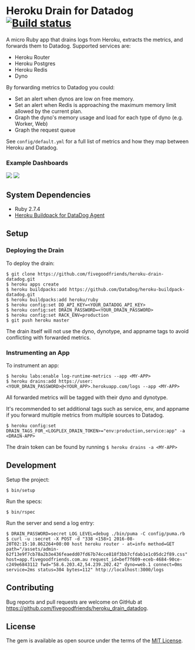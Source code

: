 # Heroku Drain for Datadog [![Build status](https://badge.buildkite.com/194bc494c91e01c19fc754b5c78f792770e707b9ecfd81bae2.svg)](https://buildkite.com/fivegoodfriends/heroku-drain-datadog)

A micro Ruby app that drains logs from Heroku, extracts the metrics, and forwards them to Datadog. Supported services are:

* Heroku Router
* Heroku Postgres
* Heroku Redis
* Dyno

By forwarding metrics to Datadog you could:

* Set an alert when dynos are low on free memory.
* Set an alert when Redis is approaching the maximum memory limit allowed by the current plan.
* Graph the dyno's memory usage and load for each type of dyno (e.g. Worker, Web)
* Graph the request queue

See `config/default.yml` for a full list of metrics and how they map between Heroku and Datadog.

### Example Dashboards

![](https://user-images.githubusercontent.com/19860/60142182-0d2b3900-97fc-11e9-9f0b-11405a2d5312.png)
![](https://user-images.githubusercontent.com/19860/60142183-0d2b3900-97fc-11e9-88a4-52ca32f62a6f.png)

## System Dependencies

* Ruby 2.7.4
* [Heroku Buildpack for DataDog Agent](https://github.com/DataDog/heroku-buildpack-datadog.git)

## Setup

### Deploying the Drain

To deploy the drain:

    $ git clone https://github.com/fivegoodfriends/heroku-drain-datadog.git
    $ heroku apps create
    $ heroku buildpacks:add https://github.com/DataDog/heroku-buildpack-datadog.git
    $ heroku buildpacks:add heroku/ruby
    $ heroku config:set DD_API_KEY=<YOUR_DATADOG_API_KEY>
    $ heroku config:set DRAIN_PASSWORD=<YOUR_DRAIN_PASSWORD>
    $ heroku config:set RACK_ENV=production
    $ git push heroku master

The drain itself will not use the dyno, dynotype, and appname tags to avoid conflicting with forwarded metrics.

### Instrumenting an App

To instrument an app:

    $ heroku labs:enable log-runtime-metrics --app <MY-APP>
    $ heroku drains:add https://user:<YOUR_DRAIN_PASSWORD>@<YOUR_APP>.herokuapp.com/logs --app <MY-APP>

All forwarded metrics will be tagged with their dyno and dynotype.

It's recommended to set additional tags such as service, env, and appname if you forward multiple metrics from multiple sources to Datadog.

    $ heroku config:set DRAIN_TAGS_FOR_<LOGPLEX_DRAIN_TOKEN>="env:production,service:app" -a <DRAIN-APP>

The drain token can be found by running `$ heroku drains -a <MY-APP>`

## Development

Setup the project:

    $ bin/setup

Run the specs:

    $ bin/rspec

Run the server and send a log entry:

    $ DRAIN_PASSWORD=secret LOG_LEVEL=debug ./bin/puma -C config/puma.rb
    $ curl -u :secret -X POST -d "338 <158>1 2016-08-20T02:15:10.862264+00:00 host heroku router - at=info method=GET path="/assets/admin-62f13e9f7cb78a2b3e436feaedd07fd67b74cce818f3bb7cfdab1e1c05dc2f89.css" host=app.fivegoodfriends.com.au request_id=bef7f609-eceb-4684-90ce-c249e6843112 fwd="58.6.203.42,54.239.202.42" dyno=web.1 connect=0ms service=2ms status=304 bytes=112" http://localhost:3000/logs

## Contributing

Bug reports and pull requests are welcome on GitHub at https://github.com/fivegoodfriends/heroku_drain_datadog.

## License

The gem is available as open source under the terms of the [MIT License](http://opensource.org/licenses/MIT).
